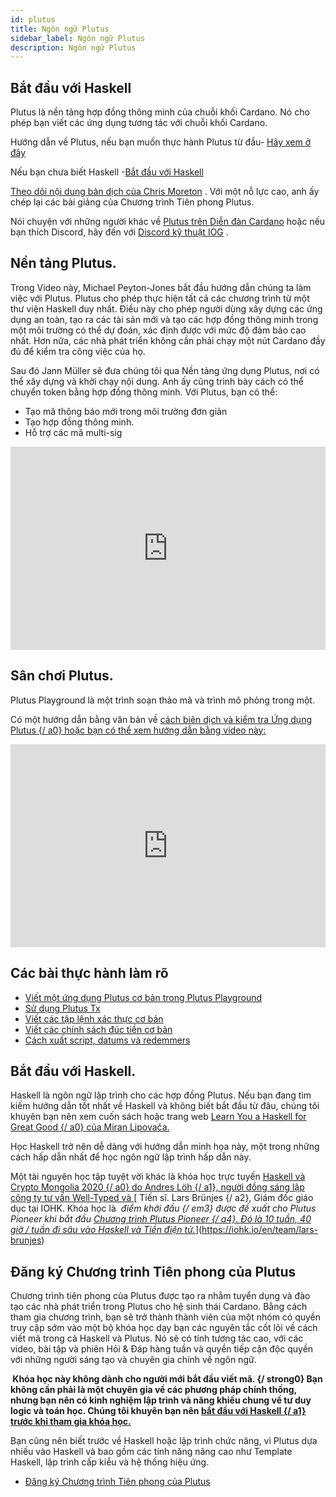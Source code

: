 ```yaml
---
id: plutus
title: Ngôn ngữ Plutus
sidebar_label: Ngôn ngữ Plutus
description: Ngôn ngữ Plutus
---
```


## Bắt đầu với Haskell

Plutus là nền tảng hợp đồng thông minh của chuỗi khối Cardano. Nó cho phép bạn viết các ứng dụng tương tác với chuỗi khối Cardano.

Hướng dẫn về Plutus, nếu bạn muốn thực hành Plutus từ đầu- [Hãy xem ở đây](https://plutusvn.readthedocs.io/en/latest/plutus/tutorials/index.html)

Nếu bạn chưa biết Haskell -[Bắt đầu với Haskell](https://cardano2vn.io/docs/smart-contracts/plutus#b%E1%BA%AFt-%C4%91%E1%BA%A7u-v%E1%BB%9Bi-haskell-1)

[Theo dõi nội dung bản dịch của Chris Moreton](https://cardano2vn.io/docs/dr-lars-lession/overview) . Với một nỗ lực cao, anh ấy chép lại các bài giảng của Chương trình Tiên phong Plutus.

Nói chuyện với những người khác về [Plutus trên Diễn đàn Cardano](https://forum.cardano.org/c/developers/cardano-plutus/148) hoặc nếu bạn thích Discord, hãy đến với [Discord kỹ thuật IOG](https://discord.com/invite/w6TwW9bGA6) .

## Nền tảng Plutus.

Trong Video này, Michael Peyton-Jones bắt đầu hướng dẫn chúng ta làm việc với Plutus. Plutus cho phép thực hiện tất cả các chương trình từ một thư viện Haskell duy nhất. Điều này cho phép người dùng xây dựng các ứng dụng an toàn, tạo ra các tài sản mới và tạo các hợp đồng thông minh trong một môi trường có thể dự đoán, xác định được với mức độ đảm bảo cao nhất. Hơn nữa, các nhà phát triển không cần phải chạy một nút Cardano đầy đủ để kiểm tra công việc của họ.

Sau đó Jann Müller sẽ đưa chúng tôi qua Nền tảng ứng dụng Plutus, nơi có thể xây dựng và khởi chạy nội dung. Anh ấy cũng trình bày cách có thể chuyển token bằng hợp đồng thông minh. Với Plutus, bạn có thể:

- Tạo mã thông báo mới trong môi trường đơn giản
- Tạo hợp đồng thông minh.
- Hỗ trợ các mã multi-sig

<iframe width="100%" height="325" src="https://www.youtube.com/embed/usMPt8KpBeI" frameborder="0" allow="accelerometer; autoplay; clipboard-write; encrypted-media; gyroscope; picture-in-picture fullscreen"></iframe>

## Sân chơi Plutus.

Plutus Playground là một trình soạn thảo mã và trình mô phỏng trong một.

[](https://playground.plutus.iohkdev.io)

Có một hướng dẫn bằng văn bản về [ cách biên dịch và kiểm tra Ứng dụng Plutus {/ a0} hoặc bạn có thể xem hướng dẫn bằng video này:](https://plutusvn.readthedocs.io/en/latest/plutus/tutorials/plutus-playground.html)

<iframe width="100%" height="325" src="https://www.youtube.com/embed/DhRS-JvoCw8" frameborder="0" allow="accelerometer; autoplay; clipboard-write; encrypted-media; gyroscope; picture-in-picture fullscreen"></iframe>

## Các bài thực hành làm rõ

- [Viết một ứng dụng Plutus cơ bản trong Plutus Playground ](https://plutusvn.readthedocs.io/en/latest/plutus/tutorials/basic-apps.html)
- [Sử dụng Plutus Tx ](https://plutusvn.readthedocs.io/en/latest/plutus/tutorials/plutus-tx.html)
- [Viết các tập lệnh xác thực cơ bản](https://plutusvn.readthedocs.io/en/latest/plutus/tutorials/basic-validators.html)
- [Viết các chính sách đúc tiền cơ bản ](https://plutusvn.readthedocs.io/en/latest/plutus/tutorials/basic-minting-policies.html)
- [Cách xuất script, datums và redemmers ](https://plutusvn.readthedocs.io/en/latest/plutus/howtos/exporting-a-script.html)


## Bắt đầu với Haskell.

Haskell là ngôn ngữ lập trình cho các hợp đồng Plutus. Nếu bạn đang tìm kiếm hướng dẫn tốt nhất về Haskell và không biết bắt đầu từ đâu, chúng tôi khuyên bạn nên xem cuốn sách hoặc trang web [ Learn You a Haskell for Great Good {/ a0} của Miran Lipovača.](http://learnyouahaskell.com/introduction)

Học Haskell trở nên dễ dàng với hướng dẫn minh họa này, một trong những cách hấp dẫn nhất để học ngôn ngữ lập trình hấp dẫn này.

Một tài nguyên học tập tuyệt vời khác là khóa học trực tuyến [ Haskell và Crypto Mongolia 2020 {/ a0} do ](https://www.youtube.com/watch?v=ctfZ6DwFiPg&list=PLJ3w5xyG4JWmBVIigNBytJhvSSfZZzfTm&index=4)[ Andres Löh {/ a1}, người đồng sáng lập công ty tư vấn Well-Typed và ](https://kosmikus.org/)[ Tiến sĩ. Lars Brünjes {/ a2}, Giám đốc giáo dục tại IOHK. Khóa học là *&nbsp;điểm khởi đầu {/ em3} được đề xuất cho Plutus Pioneer khi bắt đầu [ Chương trình Plutus Pioneer {/ a4}. Đó là 10 tuần, 40 giờ / tuần đi sâu vào Haskell và Tiền điện tử.](#getting-started-with-the-plutus-pioneer-program)*](https://iohk.io/en/team/lars-brunjes)

## Đăng ký Chương trình Tiên phong của Plutus

Chương trình tiên phong của Plutus được tạo ra nhằm tuyển dụng và đào tạo các nhà phát triển trong Plutus cho hệ sinh thái Cardano. Bằng cách tham gia chương trình, bạn sẽ trở thành thành viên của một nhóm có quyền truy cập sớm vào một bộ khóa học dạy bạn các nguyên tắc cốt lõi về cách viết mã trong cả Haskell và Plutus. Nó sẽ có tính tương tác cao, với các video, bài tập và phiên Hỏi &amp; Đáp hàng tuần và quyền tiếp cận độc quyền với những người sáng tạo và chuyên gia chính về ngôn ngữ.

**&nbsp;Khóa học này không dành cho người mới bắt đầu viết mã. {/ strong0} Bạn không cần phải là một chuyên gia về các phương pháp chính thống, nhưng bạn nên có kinh nghiệm lập trình và năng khiếu chung về tư duy logic và toán học. Chúng tôi khuyên bạn nên [ bắt đầu với Haskell {/ a1} trước khi tham gia khóa học.](#getting-started-with-haskell)**

Bạn cũng nên biết trước về Haskell hoặc lập trình chức năng, vì Plutus dựa nhiều vào Haskell và bao gồm các tính năng nâng cao như Template Haskell, lập trình cấp kiểu và hệ thống hiệu ứng.

- [Đăng ký Chương trình Tiên phong của Plutus](https://testnets.cardano.org/en/plutus-pioneer-program/)

